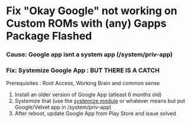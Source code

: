 # Fix "Okay Google" not working on Custom ROMs with (any) Gapps Package Flashed 

### Cause: Google app isnt a system app (/system/priv-app)

### Fix: Systemize Google App : **BUT THERE IS A CATCH**

Prerequisites : Root Access, Working Brain and common sense

  1. Install an older version of Google App (atleast 6 months old)
  2. Systemize that (use the [systemize module](https://github.com/realKarthikNair/realKarthikNair/blob/main/Android%20Stuff/terminal_systemizer-70.zip) or whatever means but put Google/Velvet app in /system/priv-app)
  3. After reboot, update Google App from Play Store and issue solved
